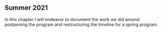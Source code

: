 ## Summer 2021

In this chapter I will endeavor to document the work we did around postponing the program and restructuring the timeline for a spring program. 